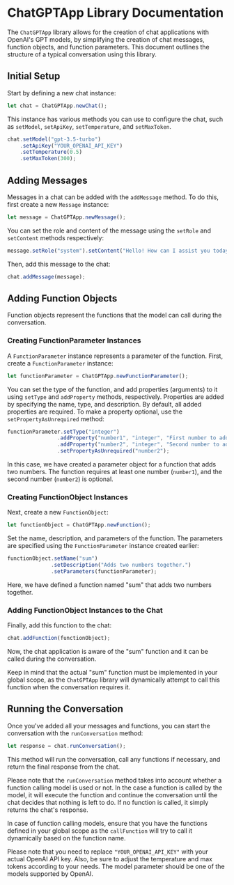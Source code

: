 # ChatGPTApp Library Documentation

The `ChatGPTApp` library allows for the creation of chat applications with OpenAI's GPT models, by simplifying the creation of chat messages, function objects, and function parameters. This document outlines the structure of a typical conversation using this library.

## Initial Setup

Start by defining a new chat instance:

```javascript
let chat = ChatGPTApp.newChat();
```

This instance has various methods you can use to configure the chat, such as `setModel`, `setApiKey`, `setTemperature`, and `setMaxToken`.

```javascript
chat.setModel("gpt-3.5-turbo")
    .setApiKey("YOUR_OPENAI_API_KEY")
    .setTemperature(0.5)
    .setMaxToken(300);
```

## Adding Messages

Messages in a chat can be added with the `addMessage` method. To do this, first create a new `Message` instance:

```javascript
let message = ChatGPTApp.newMessage();
```

You can set the role and content of the message using the `setRole` and `setContent` methods respectively:

```javascript
message.setRole("system").setContent("Hello! How can I assist you today?");
```

Then, add this message to the chat:

```javascript
chat.addMessage(message);
```

## Adding Function Objects

Function objects represent the functions that the model can call during the conversation. 

### Creating FunctionParameter Instances

A `FunctionParameter` instance represents a parameter of the function. First, create a `FunctionParameter` instance:

```javascript
let functionParameter = ChatGPTApp.newFunctionParameter();
```

You can set the type of the function, and add properties (arguments) to it using `setType` and `addProperty` methods, respectively. Properties are added by specifying the name, type, and description. By default, all added properties are required. To make a property optional, use the `setPropertyAsUnrequired` method:

```javascript
functionParameter.setType("integer")
                .addProperty("number1", "integer", "First number to add.")
                .addProperty("number2", "integer", "Second number to add.")
                .setPropertyAsUnrequired("number2");
```

In this case, we have created a parameter object for a function that adds two numbers. The function requires at least one number (`number1`), and the second number (`number2`) is optional.

### Creating FunctionObject Instances

Next, create a new `FunctionObject`:

```javascript
let functionObject = ChatGPTApp.newFunction();
```

Set the name, description, and parameters of the function. The parameters are specified using the `FunctionParameter` instance created earlier:

```javascript
functionObject.setName("sum")
              .setDescription("Adds two numbers together.")
              .setParameters(functionParameter);
```

Here, we have defined a function named "sum" that adds two numbers together.

### Adding FunctionObject Instances to the Chat

Finally, add this function to the chat:

```javascript
chat.addFunction(functionObject);
```

Now, the chat application is aware of the "sum" function and it can be called during the conversation.

Keep in mind that the actual "sum" function must be implemented in your global scope, as the `ChatGPTApp` library will dynamically attempt to call this function when the conversation requires it.

## Running the Conversation

Once you've added all your messages and functions, you can start the conversation with the `runConversation` method:

```javascript
let response = chat.runConversation();
```

This method will run the conversation, call any functions if necessary, and return the final response from the chat.

Please note that the `runConversation` method takes into account whether a function calling model is used or not. In the case a function is called by the model, it will execute the function and continue the conversation until the chat decides that nothing is left to do. If no function is called, it simply returns the chat's response.

In case of function calling models, ensure that you have the functions defined in your global scope as the `callFunction` will try to call it dynamically based on the function name.

Please note that you need to replace `"YOUR_OPENAI_API_KEY"` with your actual OpenAI API key. Also, be sure to adjust the temperature and max tokens according to your needs. The model parameter should be one of the models supported by OpenAI.

